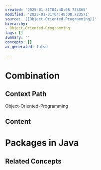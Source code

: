 ```yaml
---
created: '2025-01-31T04:48:08.723565'
modified: '2025-01-31T04:48:08.723571'
source: '[[Object-Oriented-Programming]]'
hierarchy:
- Object-Oriented-Programming
tags: []
summary: ''
concepts: []
ai_generated: false

---
```


# Combination

## Context Path
Object-Oriented-Programming

## Content


# Packages in Java


## Related Concepts
